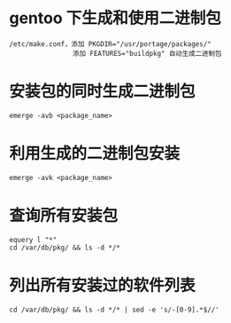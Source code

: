 # gentoo 下生成和使用二进制包
    /etc/make.conf，添加 PKGDIR="/usr/portage/packages/"
                    添加 FEATURES="buildpkg" 自动生成二进制包

# 安装包的同时生成二进制包
    emerge -avb <package_name>

# 利用生成的二进制包安装
    emerge -avk <package_name>
# 查询所有安装包
    equery l "*"
    cd /var/db/pkg/ && ls -d */*
# 列出所有安装过的软件列表
    cd /var/db/pkg/ && ls -d */* | sed -e 's/-[0-9].*$//'

